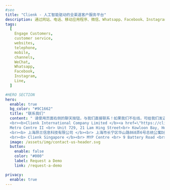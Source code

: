 ```yaml
---
#seo
title: "Clienk - 人工智能驱动的全渠道客户服务平台"
description: 通过网站、电话、移动应用程序、微信、Whatsapp、Facebook、Instagram、Lazada、Shopee 和许多其他流行的消息传递应用程序等社交媒体渠道吸引客户。
tags:
  [
    Engage Customers,
    customer service,
    websites,
    telephone,
    mobile,
    channels,
    WeChat,
    Whatsapp,
    Facebook,
    Instagram,
    Line,
  ]

#HERO SECTION
hero:
  enable: true
  bg_color: "#9C1662"
  title: "联系我们"
  content: " 请使用页面右侧的聊天按钮，与我们直接联系！如果我们不在线，可给我们发送电子邮件。<br><br> 我们的办公室位于香港、上海和新加坡：<br>
  <br><b>Clienk International Company Limited </b><a href=\"https://clienk.com\">(.com Website)</a><br> 
  Metro Centre II <br> Unit 729, 21 Lam Hing Street<br> Kowloon Bay, Hong Kong SAR<br>
  <br><b> 上海昂兰信息科技有限公司 </b><br> 上海市长宁区华山路868弄6号总统公寓D座B0室<br>
  <br><b> Clienk Singapore </b><br> MYP Centre <br> 9 Battery Road <br> 049910 Singapore <br>"
  image: /assets/img/contact-us-header.svg
  button:
    enable: false
    color: "#000"
    label: Request a Demo
    link: /request-a-demo

privacy:
  enable: true
---
```

